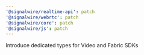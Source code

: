 ```yaml
---
'@signalwire/realtime-api': patch
'@signalwire/webrtc': patch
'@signalwire/core': patch
'@signalwire/js': patch
---
```


Introduce dedicated types for Video and Fabric SDKs
